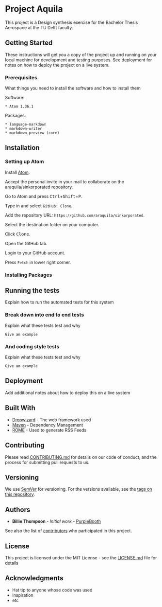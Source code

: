 # Project Aquila
This project is a Design synthesis exercise for the Bachelor Thesis Aerospace at the TU Delft faculty.

## Getting Started

These instructions will get you a copy of the project up and running on your local machine for development and testing purposes. See deployment for notes on how to deploy the project on a live system.

### Prerequisites

What things you need to install the software and how to install them

Software:
```
* Atom 1.36.1
```

Packages:
```
* language-markdown
* markdown-writer
* markdown-preview (core)
```
## Installation
### Setting up Atom

Install [Atom](https://atom.io/).

Accept the personal invite in your mail to collaborate on the
araquila/sinkorporated repository.

Go to Atom and press
<kbd>Ctrl</kbd>+<kbd>Shift</kbd>+<kbd>P</kbd>.

Type in and select `GitHub: Clone`.

Add the repository URL: `https://github.com/araquila/sinkorporated`.

Select the destination folder on your computer.

Click <kbd>Clone</kbd>.

Open the GitHub tab.

Login to your GitHub account.

Press `Fetch` in lower right corner.

### Installing Packages



## Running the tests

Explain how to run the automated tests for this system

### Break down into end to end tests

Explain what these tests test and why

```
Give an example
```

### And coding style tests

Explain what these tests test and why

```
Give an example
```

## Deployment

Add additional notes about how to deploy this on a live system

## Built With

* [Dropwizard](http://www.dropwizard.io/1.0.2/docs/) - The web framework used
* [Maven](https://maven.apache.org/) - Dependency Management
* [ROME](https://rometools.github.io/rome/) - Used to generate RSS Feeds

## Contributing

Please read [CONTRIBUTING.md](https://gist.github.com/PurpleBooth/b24679402957c63ec426) for details on our code of conduct, and the process for submitting pull requests to us.

## Versioning

We use [SemVer](http://semver.org/) for versioning. For the versions available, see the [tags on this repository](https://github.com/your/project/tags).

## Authors

* **Billie Thompson** - *Initial work* - [PurpleBooth](https://github.com/PurpleBooth)

See also the list of [contributors](https://github.com/your/project/contributors) who participated in this project.

## License

This project is licensed under the MIT License - see the [LICENSE.md](LICENSE.md) file for details

## Acknowledgments

* Hat tip to anyone whose code was used
* Inspiration
* etc
